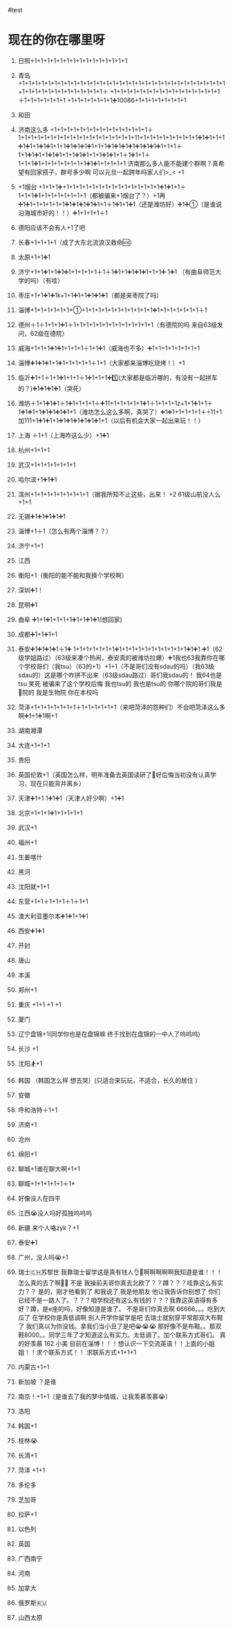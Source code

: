 #test
# 现在的你在哪里呀
1. 日照+1+1+1+1+1+1+1+1+1+1+1+1+1+1+1
2. 青岛+1+1+1+1+1+1+1+1+1+1+1+1+1+1+1+1+1+1+1+1+1+1+1+1+1+1+1+1+1+1+1+1+1+1+1+1+1+1+1+1+1+1+1+1+1＋ +1+1+1+1+1+1+1+1+1+1+1+1+1+1+1+1+1＋1+1+1+1+1+1+1 +1+1+1+1+1+1+1➕10086+1+1+1+1+1+1+1+1
3. 和田
4. 济南这么多   +1+1+1+1+1+1+1+1+1+1+1+1+1+1+1＋1+1+1+1+1+1+1+1+1+1+1+1+1+1+1+1+1+1+11+1+1+1+1+1+1+1+1+1➕1➕1+1+1➕1➕1+1➕1➕1+1+1➕1➕1➕1➕1+1+1➕1➕1➕1➕1➕1➕1➕1➕1+1+1＋1+1➕1➕1+1➕1➕1+1+1➕1➕1+1+1➕1➕1+1＋1➕1+1＋1+1+1➕1+1+1+1+1+1+1+1➕1➕1+1+1+1+1
济南那么多人能不能建个群啊？真希望有回家搭子，群号多少啊
可以元旦一起跨年吗家人们>_< +1
5. +1烟台
+1+1+1➕+1+1+1+1+1+1+1+1+1+1+1+1+1+1+1➕1➕1+1＋1+1+1➕1+1+1+1+1+1+1+1（都被骗来+1烟台了？）+1再➕1➕1+1+1+1+1+1➕1➕1➕1➕1➕1+1＋1➕1+1➕1（还是潍坊好）➕1➕①（是谁说沿海城市好的！！）➕1+1+1+1＋1
6. 德阳应该不会有人+1了吧
7. 长春+1+1+1+1（成了大东北流浪汉救命🆘）
8. 太原+1+1➕1
9. 济宁+1+1➕1+1➕1➕1+1+1+1+1＋1＋1➕1+1➕1➕1➕1+1+1➕ 1➕1
（有曲阜师范大学的吗）（有哇）
10. 枣庄+1+1➕1➕1k+1+1➕1+1➕1➕1➕1（都是来枣院了吗）
11. 淄博+1+1+1+1+1+1+①+1+1+1+1+1+1+1+1+1+1+1➕1+1+1+1+1+1+1＋1

12. 德州＋1＋1+1+1➕1＋1+1+1+1+1+1+1+1+1+1+1+1+1（有德院的吗 来自63级发问，62级在德院）
13. 威海+1+1+1➕1➕1+1+1+1＋1+1➕1（威海也不多）➕1+1+1+1+1+1+1+1
14. 淄博➕1➕1➕1+1➕1+1+1+1+1＋1+1（大家都来淄博吃烧烤！）+1
15. 临沂➕1+1＋1+1➕1+1+1＋1➕1+1+1➕1️⃣(大家都是临沂哪的，有没有一起拼车的？)➕1➕1➕1➕1（哭死）
16. 潍坊＋1+1➕1➕1＋1➕1+1+1+1＋➕11+1+1+1+1+1➕1＋1+1+1+1z+1+1➕1+1＋1➕1➕1+1➕1➕1➕1➕1+1（潍坊怎么这么多啊，真哭了）➕1➕1+1+1+1+1＋+11+1加111+1➕1➕1+1➕1➕1➕1➕1➕1➕1+1（以后有机会大家一起出来玩！！）
17. 上海 ＋1+1（上海咋这么少）+1➕1
18. 杭州+1+1+1
19. 武汉+1+1+1+1+1+1+1
20. 哈尔滨+1➕1➕1
21. 滨州+1+1+1+1+1+1+1+1+1（据我所知不止这些，出来！ +2 61级山航没人么+1+1
22. 无锡➕1➕1➕1➕1➕1
23. 淄博+1＋1（怎么有两个淄博？？）
24. 济宁+1+1
25. 江西
26. 衡阳+1（衡阳的能不能和我换个学校啊）
27. 深圳➕1！
28. 昆明➕1
29. 曲阜 ➕1+1➕1+1+1+1➕1+1➕1➕1(想回家)
30. 成都➕1+1➕1+1
31. 泰安➕1➕1➕1➕1＋1➕
1+1+1+1+1+1+1➕1+1+1+1+1+1+1+1+1+1+1➕1➕1
➕1（62级学姐路过）（63级来凑个热闹，泰安真的被潍坊拉爆）➕1我也63我靠你在哪个学校哥们（我tsu）（63的+1）+1+1（不是哥们没有sdau的吗）（我63级sdau的）这是哪个咋拼不出来（63级sdau路过）哥们我sdau的！
我64也是tsu 笑死 被骗来了这个学校后悔
我也tsu的  我也是tsu的 你哪个院的哥们我是🐴院的 我是生物院 你在本校吗
32. 菏泽+1+1+1+1+1+1+1＋1+1+1+1+1+1（来吧菏泽的怨种们）不会吧菏泽这么多啊➕1+1➕1啊+1
33. 湖南湘潭
34. 大连+1+1+1
35. 贵阳
36. 英国伦敦+1（英国怎么样，明年准备去英国读研了🥹好后悔当初没有认真学习，现在只能背井离乡）
37. 天津➕1+1 1➕1➕1（天津人好少啊）+1➕1
38. 北京+1+1+1➕1+1+1+1+1
39. 武汉+1
40. 福州+1
41. 生姜喀什
42. 黑河
43. 沈阳就+1+1
44. 东营+1+1＋1+1+1＋1＋1+1
45. 澳大利亚墨尔本➕1➕1+1➕1
46. 西安➕1➕1
47. 开封
48. 唐山
49. 本溪
50. 郑州+1
51. 重庆 +1+1 +1 +1
52. 厦门
53. 辽宁盘锦+1(同学你也是在盘锦嘛 终于找到在盘锦的一中人了呜呜呜)
54. 长沙 +1
55. 沈阳🏂+1
56. 韩国 （韩国怎么样 想去哭）(只适合来玩玩，不适合，长久的居住 ）
57. 安徽
58. 呼和浩特＋1+1
59. 济南+1
60. 沧州
61. 绵阳+1
62. 聊城+1谁在聊大啊+1+1
63. 聊城+1+1+1+1+1＋1*
64. 好像没人在四平
65. 江西😭没人吗好孤独呜呜呜
66. 新疆 来个人咯zyk？+1
67. 泰安➕1
68. 广州，没人吗😭+1
69. 瑞士🇨🇭苏黎世  我靠瑞士留学这是真有钱人👌🥹啊啊啊啊啊我知道是谁！！！怎么真的去了啊🥲🥲   不是 我操前夫哥你真去北欧了？？蹲？？？哇靠这么有实力？？ 是的，刚才他看到了 和我说了 我是他朋友 他让我告诉你别想了 你们已经不是一路人了。？？？咱学校还有这么有钱的？？？我靠这英语得有多好？蹲，是e座的吗，好像知道是谁了。      不是哥们你真去啊   66666。。。吃到大瓜了 在学校你是真低调啊 别人开学你留学是吧       去瑞士就别穿平常那双大布鞋了 我们真以为你没钱。拿我们当小丑了是吧😭😭😭 那好像不是布鞋。。那双鞋8000。。同学三年了才知道这么有实力。太低调了。加个联系方式哥们。
真的好羡慕 
162 小美 目前在淄博！！！想认识一下交流英语！！上面的小姐姐！！求个联系方式！！
求联系方式+1+1+1

70. 内蒙古+1+1
71. 新加坡  ？是谁
72. 南京！+1+1（是谁去了我的梦中情城，让我羡慕羡慕😭）
73. 洛阳
74. 韩国+1 
75. 桂林😭
76. 长清+1
77. 菏泽 +1+1
78. 多伦多
79. 芝加哥
80. 拉萨+1
81. 以色列   
82. 英国
83. 广西南宁
84. 河南
85. 加拿大
86. 俄罗斯🇷🇺
87. 山西太原
